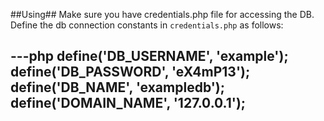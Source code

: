 ##Using##
Make sure you have credentials.php file for accessing the DB. Define the db connection constants in `credentials.php` as follows:

---php
define('DB_USERNAME', 'example');
define('DB_PASSWORD', 'eX4mP13');
define('DB_NAME', 'exampledb');
define('DOMAIN_NAME', '127.0.0.1');
---

